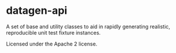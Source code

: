 datagen-api
===========

A set of base and utility classes to aid in rapidly generating realistic, reproducible unit test fixture instances.

Licensed under the Apache 2 license.
